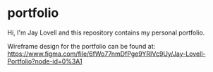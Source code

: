 # portfolio
Hi, I'm Jay Lovell and this repository contains my personal portfolio.

Wireframe design for the portfolio can be found at:
https://www.figma.com/file/6fWo77nmDfPge9YRIVc9Uy/Jay-Lovell-Portfolio?node-id=0%3A1